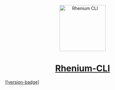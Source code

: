 <div align="center">
  <a href="https://github.com/Kurzdor/rhenium-cli" target="_blank" rel="noopener noreferrer"><img width="150" alt="Rhenium CLI" title="Rhenium CLI" src="https://github.com/Kurzdor/rhenium-cli/blob/master/media/Logo.png">
  <h1>Rhenium-CLI</h1>
</div>
![version-badge]

<br />

[version-badge]: https://img.shields.io/badge/version-v1.0.0--alpha.0-brightgreen.svg

